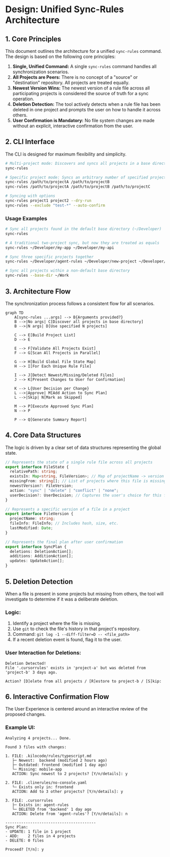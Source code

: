 # Design: Unified Sync-Rules Architecture

## 1. Core Principles

This document outlines the architecture for a unified `sync-rules` command. The design is based on the following core principles:

1.  **Single, Unified Command:** A single `sync-rules` command handles all synchronization scenarios.
2.  **All Projects are Peers:** There is no concept of a "source" or "destination" repository. All projects are treated equally.
3.  **Newest Version Wins:** The newest version of a rule file across all participating projects is considered the source of truth for a sync operation.
4.  **Deletion Detection:** The tool actively detects when a rule file has been deleted in one project and prompts the user on how to handle it across others.
5.  **User Confirmation is Mandatory:** No file system changes are made without an explicit, interactive confirmation from the user.

## 2. CLI Interface

The CLI is designed for maximum flexibility and simplicity.

```bash
# Multi-project mode: Discovers and syncs all projects in a base directory (default: ~/Developer)
sync-rules

# Specific project mode: Syncs an arbitrary number of specified projects
sync-rules /path/to/projectA /path/to/projectB
sync-rules /path/to/projectA /path/to/projectB /path/to/projectC

# Syncing with options
sync-rules project1 project2 --dry-run
sync-rules --exclude "test-*" --auto-confirm
```

### Usage Examples

```bash
# Sync all projects found in the default base directory (~/Developer)
sync-rules

# A traditional two-project sync, but now they are treated as equals
sync-rules ~/Developer/my-app ~/Developer/my-api

# Sync three specific projects together
sync-rules ~/Developer/agent-rules ~/Developer/new-project ~/Developer/old-project

# Sync all projects within a non-default base directory
sync-rules --base-dir ~/Work
```

## 3. Architecture Flow

The synchronization process follows a consistent flow for all scenarios.

```mermaid
graph TD
    A[sync-rules ...args] --> B{Arguments provided?}
    B -->|No args| C[Discover all projects in base directory]
    B -->|N args| D[Use specified N projects]

    C --> E[Build Project List]
    D --> E

    E --> F[Validate All Projects Exist]
    F --> G[Scan All Projects in Parallel]

    G --> H[Build Global File State Map]
    H --> I[For Each Unique Rule File]

    I --> J[Detect Newest/Missing/Deleted Files]
    J --> K[Present Changes to User for Confirmation]

    K --> L{User Decision per Change}
    L -->|Approve| M[Add Action to Sync Plan]
    L -->|Skip| N[Mark as Skipped]

    M --> P[Execute Approved Sync Plan]
    N --> P

    P --> Q[Generate Summary Report]
```

## 4. Core Data Structures

The logic is driven by a clear set of data structures representing the global state.

```typescript
// Represents the state of a single rule file across all projects
export interface FileState {
  relativePath: string;
  existsIn: Map<string, FileVersion>; // Map of projectName -> version info
  missingFrom: string[]; // List of projects where this file is missing
  newestVersion?: FileVersion;
  action: "sync" | "delete" | "conflict" | "none";
  userDecision?: UserDecision; // Captures the user's choice for this file
}

// Represents a specific version of a file in a project
export interface FileVersion {
  projectName: string;
  fileInfo: FileInfo; // Includes hash, size, etc.
  lastModified: Date;
}

// Represents the final plan after user confirmation
export interface SyncPlan {
  deletions: DeletionAction[];
  additions: AdditionAction[];
  updates: UpdateAction[];
}
```

## 5. Deletion Detection

When a file is present in some projects but missing from others, the tool will investigate to determine if it was a deliberate deletion.

### Logic:

1.  Identify a project where the file is missing.
2.  Use `git` to check the file's history in that project's repository.
3.  Command: `git log -1 --diff-filter=D -- <file_path>`
4.  If a recent deletion event is found, flag it to the user.

### User Interaction for Deletions:

```
Deletion Detected!
File '.cursorrules' exists in 'project-a' but was deleted from 'project-b' 3 days ago.

Action? [D]elete from all projects / [R]estore to project-b / [S]kip:
```

## 6. Interactive Confirmation Flow

The User Experience is centered around an interactive review of the proposed changes.

### Example UI:

```
Analyzing 4 projects... Done.

Found 3 files with changes:

1. FILE: .kilocode/rules/typescript.md
   ├─ Newest:  backend (modified 2 hours ago)
   ├─ Outdated: frontend (modified 1 day ago)
   └─ Missing: mobile-app
   ACTION: Sync newest to 2 projects? [Y/n/details]: y

2. FILE: .clinerules/no-console.yaml
   └─ Exists only in: frontend
   ACTION: Add to 3 other projects? [Y/n/details]: y

3. FILE: .cursorrules
   ├─ Exists in: agent-rules
   └─ DELETED from 'backend' 1 day ago
   ACTION: Delete from 'agent-rules'? [Y/n/details]: n

----------------------------------------
Sync Plan:
- UPDATE: 1 file in 1 project
- ADD:    2 files in 4 projects
- DELETE: 0 files

Proceed? [Y/n]: y
```
